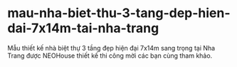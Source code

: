 # mau-nha-biet-thu-3-tang-dep-hien-dai-7x14m-tai-nha-trang
Mẫu thiết kế nhà biệt thự 3 tầng đẹp hiện đại 7x14m sang trọng tại Nha Trang được NEOHouse thiết kế thi công mời các bạn cùng tham khảo.
